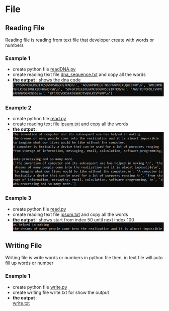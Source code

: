 # File
## Reading File 
Reading file is reading from text file that developer create with words or numbers
### Example 1
- create python file [readDNA.py](https://github.com/0732sta/starter-python/blob/master/file/readDNA.py)
- create reading text file [dna_sequence.txt](https://github.com/0732sta/starter-python/blob/master/file/dna_sequence.txt) and copy all the words
- **the output** : shows the dna code 
![readdna](readdna.png) 

### Example 2
- create python file [read.py](https://github.com/0732sta/starter-python/blob/master/file/read.py)
- create reading text file [ipsum.txt](https://github.com/0732sta/starter-python/blob/master/file/ipsum.txt) and copy all the words
- **the output** : 
![read1](read1.png) 

### Example 3
- create python file [read.py](https://github.com/0732sta/starter-python/blob/master/file/read.py)
- create reading text file [ipsum.txt](https://github.com/0732sta/starter-python/blob/master/file/ipsum.txt) and copy all the words
- **the output** : shows start from index 50 until next index 100
![read2](read2.png) 

## Writing File
Writing file is write words or numbers in python file then, in text file will auto fill up words or number
### Example 1
- create python file [write.py](https://github.com/0732sta/starter-python/blob/master/file/write.py)
- create writing file write.txt for show the output
- **the output** :  
[write.txt](https://github.com/0732sta/starter-python/blob/master/file/write.txt) 
